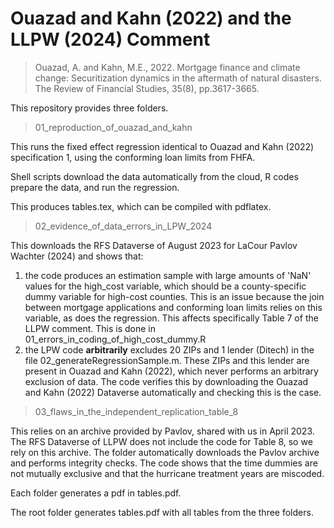 # Ouazad and Kahn (2022) and the LLPW (2024) Comment

> Ouazad, A. and Kahn, M.E., 2022. Mortgage finance and climate change: Securitization dynamics in the aftermath of natural disasters. The Review of Financial Studies, 35(8), pp.3617-3665.

This repository provides three folders. 

> 01_reproduction_of_ouazad_and_kahn

This runs the fixed effect regression identical to Ouazad and Kahn (2022) specification 1, using the conforming loan limits from FHFA.

Shell scripts download the data automatically from the cloud, R codes prepare the data, and run the regression.

This produces tables.tex, which can be compiled with pdflatex. 

> 02_evidence_of_data_errors_in_LPW_2024

This downloads the RFS Dataverse of August 2023 for LaCour Pavlov Wachter (2024) and shows that:

1. the code produces an estimation sample with large amounts of 'NaN' values for the high_cost variable, which should be a county-specific dummy variable for high-cost counties. This is an issue because the join between mortgage applications and conforming loan limits relies on this variable, as does the regression. This affects specifically Table 7 of the LLPW comment. This is done in 01_errors_in_coding_of_high_cost_dummy.R
2. the LPW code **arbitrarily** excludes 20 ZIPs and 1 lender (Ditech) in the file 02_generateRegressionSample.m. These ZIPs and this lender are present in Ouazad and Kahn (2022), which never performs an arbitrary exclusion of data. The code verifies this by downloading the Ouazad and Kahn (2022) Dataverse automatically and checking this is the case.

> 03_flaws_in_the_independent_replication_table_8

This relies on an archive provided by Pavlov, shared with us in April 2023. The RFS Dataverse of LLPW does not include the code for Table 8, so we rely on this archive. The folder automatically downloads the Pavlov archive and performs integrity checks. The code shows that the time dummies are not mutually exclusive and that the hurricane treatment years are miscoded.

Each folder generates a pdf in tables.pdf.

The root folder generates tables.pdf with all tables from the three folders.




